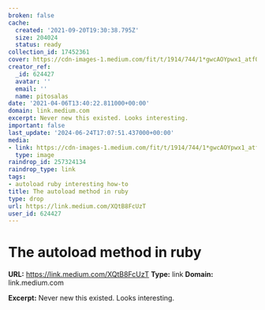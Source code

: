 ```yaml
---
broken: false
cache:
  created: '2021-09-20T19:30:38.795Z'
  size: 204024
  status: ready
collection_id: 17452361
cover: https://cdn-images-1.medium.com/fit/t/1914/744/1*gwcAOYpwx1_atfQVAHCGIw.png
creator_ref:
  _id: 624427
  avatar: ''
  email: ''
  name: pitosalas
date: '2021-04-06T13:40:22.811000+00:00'
domain: link.medium.com
excerpt: Never new this existed. Looks interesting.
important: false
last_update: '2024-06-24T17:07:51.437000+00:00'
media:
- link: https://cdn-images-1.medium.com/fit/t/1914/744/1*gwcAOYpwx1_atfQVAHCGIw.png
  type: image
raindrop_id: 257324134
raindrop_type: link
tags:
- autoload ruby interesting how-to
title: The autoload method in ruby
type: drop
url: https://link.medium.com/XQtB8FcUzT
user_id: 624427
---
```


# The autoload method in ruby

**URL:** https://link.medium.com/XQtB8FcUzT
**Type:** link
**Domain:** link.medium.com

**Excerpt:** Never new this existed. Looks interesting.
